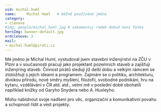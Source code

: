 ```yaml
---
uid: michal.huml
name:     Michal Huml  	# běžně používáné jméno
category:
- clenove
#img: people/michal_huml.jpg # zakomentuj radek dokud není fotka
heroImg: banner-default.jpg
ordclenove: 2
mail:
- michal.huml@pirati.cz
---
```


Mé jméno je Michal Huml, vystudoval jsem stavební inženýrství na ZČU v Plzni a v současnosti pracuji jako projektant pozemních staveb a zajišťuji inženýring staveb. Činnost pirátů sleduji již delší dobu a velkým rámcem se ztotožňuji s jejich ideami a programem. Zajímám se o politiku, architekturu, divokou přírodu, nové směry myšlení, filozofii, svobodné podnikání, hru na kytaru, vzdělávání v ČR atd. atd., velmi mě v poslední době obohatili například knížky od Garyho Snydera nebo A. Huxleyho.

Mohu nabídnout svoje nadšení pro věc, organizační a komunikativní povahu a schopnost řídit a vést projekty.
